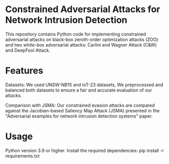# Constrained Adversarial Attacks for Network Intrusion Detection

This repository contains Python code for implementing constrained adversarial attacks on black-box zeroth-order optimization attacks (ZOO) and two white-box adversarial attacks: Carlini and Wagner Attack (C&W) and DeepFool Attack. 

# Features
Datasets: We used UNSW-NB15 and IoT-23 datasets, We preprocessed and balanced both datasets to ensure a fair and accurate evaluation of our attacks.

Comparison with JSMA: Our constrained evasion attacks are compared against the Jacobian-based Saliency Map Attack (JSMA) presented in the "Adversarial examples for network intrusion detection systems" paper.

# Usage
Python version 3.9 or higher.
Install the required dependencies: pip install -r requirements.txt
